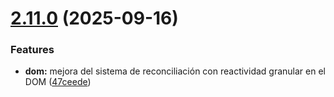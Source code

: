# [2.11.0](https://github.com/kkokotero/boxels/compare/47ceede3505b2b188d5c50f0c6e9beee464fd254...v2.11.0) (2025-09-16)


### Features

* **dom:** mejora del sistema de reconciliación con reactividad granular en el DOM ([47ceede](https://github.com/kkokotero/boxels/commit/47ceede3505b2b188d5c50f0c6e9beee464fd254))



